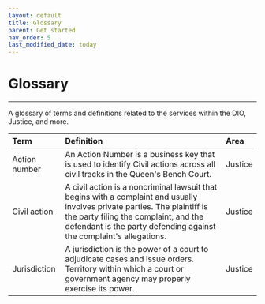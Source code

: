 ```yaml
---
layout: default
title: Glossary
parent: Get started
nav_order: 5
last_modified_date: today
---
```


# Glossary

---

A glossary of terms and definitions related to the services within the DIO, Justice, and more.


| Term       | Definition          | Area |
|:-------------|:------------------|:------|
| Action number           | An Action Number is a business key that is used to identify Civil actions across all civil tracks in the Queen's Bench Court. | Justice  |
| Civil action | A civil action is a noncriminal lawsuit that begins with a complaint and usually involves private parties. The plaintiff is the party filing the complaint, and the defendant is the party defending against the complaint's allegations.| Justice  |
| Jurisdiction  | A jurisdiction is the power of a court to adjudicate cases and issue orders. Territory within which a court or government agency may properly exercise its power. | Justice   |
